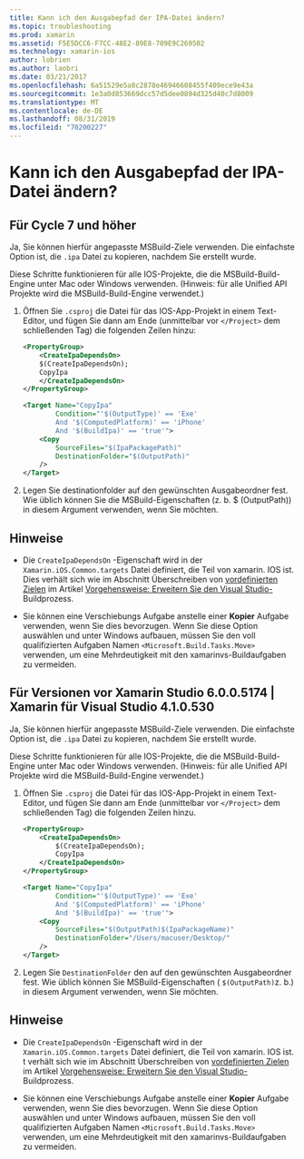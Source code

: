 ```yaml
---
title: Kann ich den Ausgabepfad der IPA-Datei ändern?
ms.topic: troubleshooting
ms.prod: xamarin
ms.assetid: F5E5DCC6-F7CC-48E2-89E8-709E9C269502
ms.technology: xamarin-ios
author: lobrien
ms.author: laobri
ms.date: 03/21/2017
ms.openlocfilehash: 6a51529e5a8c2878e46946608455f409ece9e43a
ms.sourcegitcommit: 1e3a0d853669dcc57d5dee0894d325d40c7d8009
ms.translationtype: MT
ms.contentlocale: de-DE
ms.lasthandoff: 08/31/2019
ms.locfileid: "70200227"
---
```

# <a name="can-i-change-the-output-path-of-the-ipa-file"></a>Kann ich den Ausgabepfad der IPA-Datei ändern?

## <a name="for-cycle-7-and-higher"></a>Für Cycle 7 und höher
Ja, Sie können hierfür angepasste MSBuild-Ziele verwenden. Die einfachste Option ist, die `.ipa` Datei zu kopieren, nachdem Sie erstellt wurde.

Diese Schritte funktionieren für alle IOS-Projekte, die die MSBuild-Build-Engine unter Mac oder Windows verwenden. (Hinweis: für alle Unified API Projekte wird die MSBuild-Build-Engine verwendet.)

1. Öffnen Sie `.csproj` die Datei für das IOS-App-Projekt in einem Text-Editor, und fügen Sie dann am Ende (unmittelbar vor `</Project>` dem schließenden Tag) die folgenden Zeilen hinzu:

    ```xml
    <PropertyGroup>
        <CreateIpaDependsOn>
        $(CreateIpaDependsOn);
        CopyIpa
        </CreateIpaDependsOn>
    </PropertyGroup>
    
    <Target Name="CopyIpa"
            Condition="'$(OutputType)' == 'Exe'
            And '$(ComputedPlatform)' == 'iPhone'
            And '$(BuildIpa)' == 'true'">
        <Copy
            SourceFiles="$(IpaPackagePath)"
            DestinationFolder="$(OutputPath)"
        />
    </Target>
    ```

2. Legen Sie destinationfolder auf den gewünschten Ausgabeordner fest. Wie üblich können Sie die MSBuild-Eigenschaften (z. b. $ (OutputPath)) in diesem Argument verwenden, wenn Sie möchten.

## <a name="notes"></a>Hinweise
- Die `CreateIpaDependsOn` -Eigenschaft wird in der `Xamarin.iOS.Common.targets` Datei definiert, die Teil von xamarin. IOS ist. Dies verhält sich wie im Abschnitt Überschreiben von [vordefinierten Zielen](https://docs.microsoft.com/visualstudio/msbuild/how-to-extend-the-visual-studio-build-process#overriding-predefined-targets) im Artikel [Vorgehensweise: Erweitern Sie den Visual Studio-](https://docs.microsoft.com/visualstudio/msbuild/how-to-extend-the-visual-studio-build-process)Buildprozess.

- Sie können eine Verschiebungs Aufgabe anstelle einer **Kopier** Aufgabe verwenden, wenn Sie dies bevorzugen. Wenn Sie diese Option auswählen und unter Windows aufbauen, müssen Sie den voll qualifizierten Aufgaben Namen `<Microsoft.Build.Tasks.Move>` verwenden, um eine Mehrdeutigkeit mit den xamarinvs-Buildaufgaben zu vermeiden.

## <a name="for-versions-before-xamarin-studio-6005174--xamarin-for-visual-studio-410530"></a>Für Versionen vor Xamarin Studio 6.0.0.5174 | Xamarin für Visual Studio 4.1.0.530

Ja, Sie können hierfür angepasste MSBuild-Ziele verwenden. Die einfachste Option ist, die `.ipa` Datei zu kopieren, nachdem Sie erstellt wurde.

Diese Schritte funktionieren für alle IOS-Projekte, die die MSBuild-Build-Engine unter Mac oder Windows verwenden. (Hinweis: für alle Unified API Projekte wird die MSBuild-Build-Engine verwendet.)

1. Öffnen Sie `.csproj` die Datei für das IOS-App-Projekt in einem Text-Editor, und fügen Sie dann am Ende (unmittelbar vor `</Project>` dem schließenden Tag) die folgenden Zeilen hinzu.

    ```xml
    <PropertyGroup>
        <CreateIpaDependsOn>
            $(CreateIpaDependsOn);
            CopyIpa
        </CreateIpaDependsOn>
    </PropertyGroup>

    <Target Name="CopyIpa"
            Condition="'$(OutputType)' == 'Exe'
            And '$(ComputedPlatform)' == 'iPhone'
            And '$(BuildIpa)' == 'true'">
        <Copy
            SourceFiles="$(OutputPath)$(IpaPackageName)"
            DestinationFolder="/Users/macuser/Desktop/"
        />
    </Target>
    ```

2. Legen Sie `DestinationFolder` den auf den gewünschten Ausgabeordner fest. Wie üblich können Sie MSBuild-Eigenschaften ( `$(OutputPath)`z. b.) in diesem Argument verwenden, wenn Sie möchten.

## <a name="notes"></a>Hinweise
- Die `CreateIpaDependsOn` -Eigenschaft wird in der `Xamarin.iOS.Common.targets` Datei definiert, die Teil von xamarin. IOS ist. t verhält sich wie im Abschnitt Überschreiben von [vordefinierten Zielen](https://docs.microsoft.com/visualstudio/msbuild/how-to-extend-the-visual-studio-build-process#overriding-predefined-targets) im Artikel [Vorgehensweise: Erweitern Sie den Visual Studio-](https://docs.microsoft.com/visualstudio/msbuild/how-to-extend-the-visual-studio-build-process)Buildprozess.

- Sie können eine Verschiebungs Aufgabe anstelle einer **Kopier** Aufgabe verwenden, wenn Sie dies bevorzugen. Wenn Sie diese Option auswählen und unter Windows aufbauen, müssen Sie den voll qualifizierten Aufgaben Namen `<Microsoft.Build.Tasks.Move>` verwenden, um eine Mehrdeutigkeit mit den xamarinvs-Buildaufgaben zu vermeiden.
